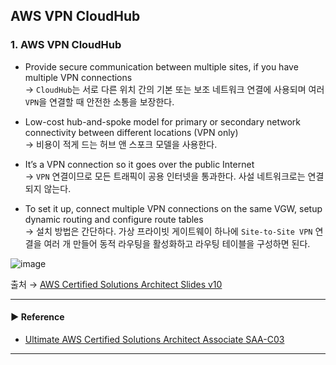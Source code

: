## AWS VPN CloudHub
### 1. AWS VPN CloudHub
- Provide secure communication between multiple sites, if you have multiple VPN connections  
→ `CloudHub`는 서로 다른 위치 간의 기본 또는 보조 네트워크 연결에 사용되며 여러 `VPN`을 연결할 때 안전한 소통을 보장한다.

- Low-cost hub-and-spoke model for primary or secondary network connectivity between different locations (VPN only)  
→ 비용이 적게 드는 허브 앤 스포크 모델을 사용한다.

- It’s a VPN connection so it goes over the public Internet  
→ `VPN` 연결이므로 모든 트래픽이 공용 인터넷을 통과한다. 사설 네트워크로는 연결되지 않는다.

- To set it up, connect multiple VPN connections on the same VGW, setup dynamic routing and configure route tables  
→ 설치 방법은 간단하다. 가상 프라이빗 게이트웨이 하나에 `Site-to-Site VPN` 연결을 여러 개 만들어 동적 라우팅을 활성화하고 라우팅 테이블을 구성하면 된다.

![image](https://github.com/sanguk2794/AWS/assets/97398071/8bda620a-c494-4a0a-ba21-ed50962402fe)

출처 → [AWS Certified Solutions Architect Slides v10](https://courses.datacumulus.com/downloads/certified-solutions-architect-pn9/)

---
#### ▶ Reference
- [Ultimate AWS Certified Solutions Architect Associate SAA-C03](https://www.udemy.com/course/aws-certified-solutions-architect-associate-saa-c03/)
---